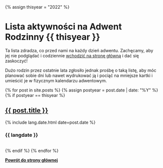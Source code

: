{% assign thisyear = "2022" %}

# Lista aktywności na Adwent Rodzinny {{ thisyear }}

Ta lista zdradza, co przed nami na każdy dzień adwentu. Zachęcamy, aby jej nie podglądać i codziennie [wchodzić na stronę główną](/) i dać się zaskoczyć!

Dużo rodzin przez ostatnie lata zgłosiło jednak prośbę o taką listę, aby móc planować sobie dni lub nawet wydrukować ją i pociąć na mniejsze kartki i umieścić je w fizycznym kalendarzu adwentowym.

{% for post in site.posts %}
	{% assign postyear = post.date | date: "%Y" %}
	{% if postyear == thisyear %}
		<h2 id="{{ post.url }}"><a href="{{ post.url }}">{{ post.title }}</a></h2>
		{% include lang.date.html date=post.date %}
		<h3>{{ langdate }}</h3>
		<br />
	{% endif %}
{% endfor %}

**[Powrót do strony głównej](/)**

